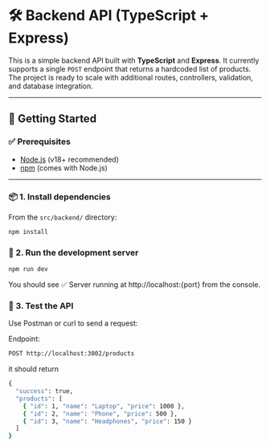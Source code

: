 # 🛠️ Backend API (TypeScript + Express)

This is a simple backend API built with **TypeScript** and **Express**. It currently supports a single `POST` endpoint that returns a hardcoded list of products. The project is ready to scale with additional routes, controllers, validation, and database integration.

---

## 🚀 Getting Started

### ✅ Prerequisites

- [Node.js](https://nodejs.org/) (v18+ recommended)
- [npm](https://www.npmjs.com/) (comes with Node.js)

---

### 📦 1. Install dependencies

From the `src/backend/` directory:

```bash
npm install
```

### 🚀 2. Run the development server
```bash
npm run dev
```
You should see
✅ Server running at http://localhost:{port}
 from the console.

### 🧪 3. Test the API
Use Postman or curl to send a request:

Endpoint:
```bash
POST http://localhost:3002/products
```
it should return 
```bash
{
  "success": true,
  "products": [
    { "id": 1, "name": "Laptop", "price": 1000 },
    { "id": 2, "name": "Phone", "price": 500 },
    { "id": 3, "name": "Headphones", "price": 150 }
  ]
}

```
